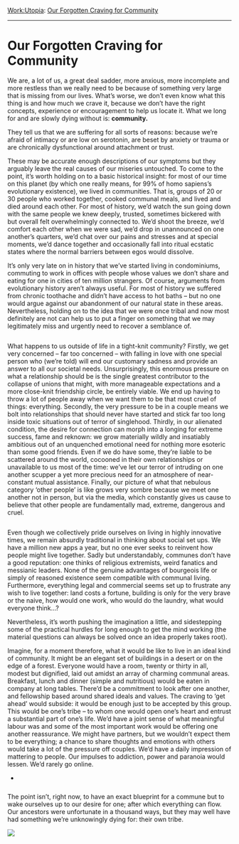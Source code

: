 [Work:](https://www.theschooloflife.com/thebookoflife/category/work/)[Utopia](https://www.theschooloflife.com/thebookoflife/category/work/utopia/): [Our Forgotten Craving for Community](https://www.theschooloflife.com/thebookoflife/our-forgotten-craving-for-community/)

* * *

# Our Forgotten Craving for Community

We are, a lot of us, a great deal sadder, more anxious, more incomplete and more restless than we really need to be because of something very large that is missing from our lives. What’s worse, we don’t even know what this thing is and how much we crave it, because we don’t have the right concepts, experience or encouragement to help us locate it. What we long for and are slowly dying without is: **community.**

They tell us that we are suffering for all sorts of reasons: because we’re afraid of intimacy or are low on serotonin, are beset by anxiety or trauma or are chronically dysfunctional around attachment or trust.&nbsp;

These may be accurate enough descriptions of our symptoms but they arguably leave the real causes of our miseries untouched. To come to the point, it’s worth holding on to a basic historical insight: for most of our time on this planet (by which one really means, for 99% of homo sapiens’s evolutionary existence), we lived in communities. That is, groups of 20 or 30 people who worked together, cooked communal meals, and lived and died around each other. For most of history, we’d watch the sun going down with the same people we knew deeply, trusted, sometimes bickered with but overall felt overwhelmingly connected to. We’d shoot the breeze, we’d comfort each other when we were sad, we’d drop in unannounced on one another’s quarters, we’d chat over our pains and stresses and at special moments, we’d dance together and occasionally fall into ritual ecstatic states where the normal barriers between egos would dissolve.

It’s only very late on in history that we’ve started living in condominiums, commuting to work in offices with people whose values we don’t share and eating for one in cities of ten million strangers. Of course, arguments from evolutionary history aren’t always useful. For most of history we suffered from chronic toothache and didn’t have access to hot baths – but no one would argue against our abandonment of our natural state in these areas. Nevertheless, holding on to the idea that we were once tribal and now most definitely are not can help us to put a finger on something that we may legitimately miss and urgently need to recover a semblance of.&nbsp;

<figure class="aligncenter"><img src="https://www.theschooloflife.com/thebookoflife/wp-content/uploads/2019/08/Retreat1-1024x657.jpg" alt="" class="wp-image-23589" srcset="https://www.theschooloflife.com/thebookoflife/wp-content/uploads/2019/08/Retreat1-1024x657.jpg 1024w, https://www.theschooloflife.com/thebookoflife/wp-content/uploads/2019/08/Retreat1-300x192.jpg 300w, https://www.theschooloflife.com/thebookoflife/wp-content/uploads/2019/08/Retreat1-768x493.jpg 768w, https://www.theschooloflife.com/thebookoflife/wp-content/uploads/2019/08/Retreat1.jpg 1553w" sizes="(max-width: 1024px) 100vw, 1024px"></figure>

What happens to us outside of life in a tight-knit community? Firstly, we get very concerned – far too concerned – with falling in love with one special person who (we’re told) will end our customary sadness and provide an answer to all our societal needs. Unsurprisingly, this enormous pressure on what a relationship should be is the single greatest contributor to the collapse of unions that might, with more manageable expectations and a more close-knit friendship circle, be entirely viable. We end up having to throw a lot of people away when we want them to be that most cruel of things: everything. Secondly, the very pressure to be in a couple means we bolt into relationships that should never have started and stick far too long inside toxic situations out of terror of singlehood. Thirdly, in our alienated condition, the desire for connection can morph into a longing for extreme success, fame and reknown: we grow materially wildly and insatiably ambitious out of an unquenched emotional need for nothing more esoteric than some good friends. Even if we do have some, they’re liable to be scattered around the world, cocooned in their own relationships or unavailable to us most of the time: we’ve let our terror of intruding on one another scupper a yet more precious need for an atmosphere of near-constant mutual assistance. Finally, our picture of what that nebulous category ‘other people’ is like grows very sombre because we meet one another not in person, but via the media, which constantly gives us cause to believe that other people are fundamentally mad, extreme, dangerous and cruel.&nbsp;

<figure class="aligncenter"><img src="https://www.theschooloflife.com/thebookoflife/wp-content/uploads/2019/08/Retreat2-1024x683.jpg" alt="" class="wp-image-23590" srcset="https://www.theschooloflife.com/thebookoflife/wp-content/uploads/2019/08/Retreat2-1024x683.jpg 1024w, https://www.theschooloflife.com/thebookoflife/wp-content/uploads/2019/08/Retreat2-300x200.jpg 300w, https://www.theschooloflife.com/thebookoflife/wp-content/uploads/2019/08/Retreat2-768x513.jpg 768w, https://www.theschooloflife.com/thebookoflife/wp-content/uploads/2019/08/Retreat2.jpg 1500w" sizes="(max-width: 1024px) 100vw, 1024px"></figure>

Even though we collectively pride ourselves on living in highly innovative times, we remain absurdly traditional in thinking about social set ups. We have a million new apps a year, but no one ever seeks to reinvent how people might live together. Sadly but understandably, communes don’t have a good reputation: one thinks of religious extremists, weird fanatics and messianic leaders. None of the genuine advantages of bourgeois life or simply of reasoned existence seem compatible with communal living. Furthermore, everything legal and commercial seems set up to frustrate any wish to live together: land costs a fortune, building is only for the very brave or the naive, how would one work, who would do the laundry, what would everyone think…?

Nevertheless, it’s worth pushing the imagination a little, and sidestepping some of the practical hurdles for long enough to get the mind working (the material questions can always be solved once an idea properly takes root).&nbsp;

Imagine, for a moment therefore, what it would be like to live in an ideal kind of community. It might be an elegant set of buildings in a desert or on the edge of a forest. Everyone would have a room, twenty or thirty in all, modest but dignified, laid out amidst an array of charming communal areas. Breakfast, lunch and dinner (simple and nutritious) would be eaten in company at long tables. There’d be a commitment to look after one another, and fellowship based around shared ideals and values. The craving to ‘get ahead’ would subside: it would be enough just to be accepted by this group. This would be one’s tribe – to whom one would open one’s heart and entrust a substantial part of one’s life. We’d have a joint sense of what meaningful labour was and some of the most important work would be offering one another reassurance. We might have partners, but we wouldn’t expect them to be everything; a chance to share thoughts and emotions with others would take a lot of the pressure off couples. We’d have a daily impression of mattering to people. Our impulses to addiction, power and paranoia would lessen. We’d rarely go online.

- <figure><img src="https://www.theschooloflife.com/thebookoflife/wp-content/uploads/2019/08/Retreat3-1024x686.jpg" alt="" data-id="23591" class="wp-image-23591" srcset="https://www.theschooloflife.com/thebookoflife/wp-content/uploads/2019/08/Retreat3-1024x686.jpg 1024w, https://www.theschooloflife.com/thebookoflife/wp-content/uploads/2019/08/Retreat3-300x201.jpg 300w, https://www.theschooloflife.com/thebookoflife/wp-content/uploads/2019/08/Retreat3-768x514.jpg 768w" sizes="(max-width: 1024px) 100vw, 1024px"></figure>
<figure class="wp-block-image"><img src="https://www.theschooloflife.com/thebookoflife/wp-content/uploads/2019/08/Retreat3Key-2.jpg" alt="" class="wp-image-23595" srcset="https://www.theschooloflife.com/thebookoflife/wp-content/uploads/2019/08/Retreat3Key-2.jpg 335w, https://www.theschooloflife.com/thebookoflife/wp-content/uploads/2019/08/Retreat3Key-2-204x300.jpg 204w" sizes="(max-width: 335px) 100vw, 335px"></figure>

The point isn’t, right now, to have an exact blueprint for a commune but to wake ourselves up to our desire for one; after which everything can flow. Our ancestors were unfortunate in a thousand ways, but they may well have had something we’re unknowingly dying for: their own tribe.

[![](https://img.youtube.com/vi/zQEC9diyl-Y/0.jpg)](https://www.youtube.com/embed/zQEC9diyl-Y '')
  
